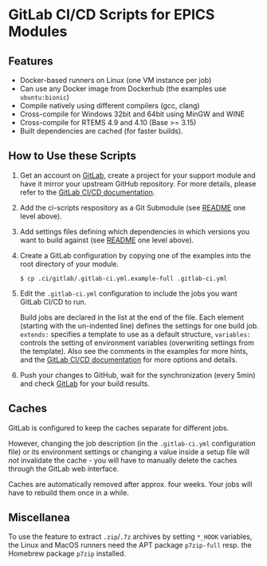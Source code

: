 # GitLab CI/CD Scripts for EPICS Modules

## Features

 - Docker-based runners on Linux (one VM instance per job)
 - Can use any Docker image from Dockerhub (the examples use
  `ubuntu:bionic`)
 - Compile natively using different compilers (gcc, clang)
 - Cross-compile for Windows 32bit and 64bit using MinGW and WINE
 - Cross-compile for RTEMS 4.9 and 4.10 (Base >= 3.15)
 - Built dependencies are cached (for faster builds).

## How to Use these Scripts

 1. Get an account on [GitLab](https://gitlab.com/), create a project
    for your support module and have it mirror your upstream GitHub
    repository. For more details, please refer to the
    [GitLab CI/CD documentation](https://docs.gitlab.com/ee/README.html).

 2. Add the ci-scripts respository as a Git Submodule
    (see [README](../README.md) one level above).

 3. Add settings files defining which dependencies in which versions
    you want to build against
    (see [README](../README.md) one level above).

 4. Create a GitLab configuration by copying one of the examples into
    the root directory of your module.
    ```
    $ cp .ci/gitlab/.gitlab-ci.yml.example-full .gitlab-ci.yml
    ```
	
 5. Edit the `.gitlab-ci.yml` configuration to include the jobs you want
    GitLab CI/CD to run.

    Build jobs are declared in the list at the end of the file.
    Each element (starting with the un-indented line) defines the
    settings for one build job. `extends:` specifies a template to use as
    a default structure, `variables:` controls the setting of environment
    variables (overwriting settings from the template).
    Also see the comments in the examples for more hints, and the
    [GitLab CI/CD documentation](https://docs.gitlab.com/ee/README.html)
    for more options and details.
	
 6. Push your changes to GitHub, wait for the synchronization (every 5min)
    and check [GitLab](https://gitlab.com/) for your build results.

## Caches

GitLab is configured to keep the caches separate for different jobs.

However, changing the job description (in the `.gitlab-ci.yml` 
configuration file) or its environment settings or changing a value
inside a setup file will _not_ invalidate the cache - you will
have to manually delete the caches through the GitLab web interface.

Caches are automatically removed after approx. four weeks.
Your jobs will have to rebuild them once in a while.

## Miscellanea

To use the feature to extract `.zip`/`.7z` archives by setting
`*_HOOK` variables, the Linux and MacOS runners need the APT package
`p7zip-full` resp. the Homebrew package `p7zip` installed.
